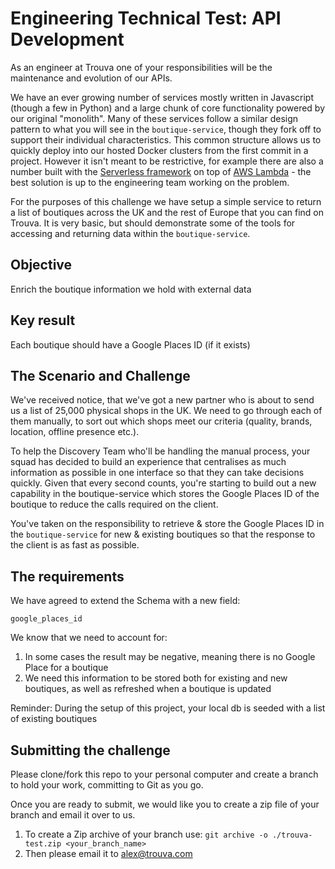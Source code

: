 # Engineering Technical Test: API Development

As an engineer at Trouva one of your responsibilities will be the maintenance and evolution of our APIs.

We have an ever growing number of services mostly written in Javascript (though a few in Python) and a large chunk of core functionality powered by our original "monolith". Many of these services follow a similar design pattern to what you will see in the `boutique-service`, though they fork off to support their individual characteristics. This common structure allows us to quickly deploy into our hosted Docker clusters from the first commit in a project. However it isn't meant to be restrictive, for example there are also a number built with the [Serverless framework](https://serverless.com/) on top of [AWS Lambda](https://aws.amazon.com/lambda/) - the best solution is up to the engineering team working on the problem.

For the purposes of this challenge we have setup a simple service to return a list of boutiques across the UK and the rest of Europe that you can find on Trouva. It is very basic, but should demonstrate some of the tools for accessing and returning data within the `boutique-service`.

## Objective

Enrich the boutique information we hold with external data

## Key result

Each boutique should have a Google Places ID (if it exists)

## The Scenario and Challenge

We've received notice, that we've got a new partner who is about to send us a list of 25,000 physical shops in the UK. We need to go through each of them manually, to sort out which shops meet our criteria (quality, brands, location, offline presence etc.).

To help the Discovery Team who'll be handling the manual process, your squad has decided to build an experience that centralises as much information as possible in one interface so that they can take decisions quickly. Given that every second counts, you're starting to build out a new capability in the boutique-service which stores the Google Places ID of the boutique to reduce the calls required on the client.

You've taken on the responsibility to retrieve & store the Google Places ID in the `boutique-service` for new & existing boutiques so that the response to the client is as fast as possible. 

## The requirements

We have agreed to extend the Schema with a new field:

```
google_places_id
```

We know that we need to account for:
1. In some cases the result may be negative, meaning there is no Google Place for a boutique
2. We need this information to be stored both for existing and new boutiques, as well as refreshed when a boutique is updated

Reminder: During the setup of this project, your local db is seeded with a list of existing boutiques

## Submitting the challenge

Please clone/fork this repo to your personal computer and create a branch to hold your work, committing to Git as you go.

Once you are ready to submit, we would like you to create a zip file of your branch and email it over to us.

1. To create a Zip archive of your branch use: `git archive -o ./trouva-test.zip <your_branch_name>`
2. Then please email it to alex@trouva.com
